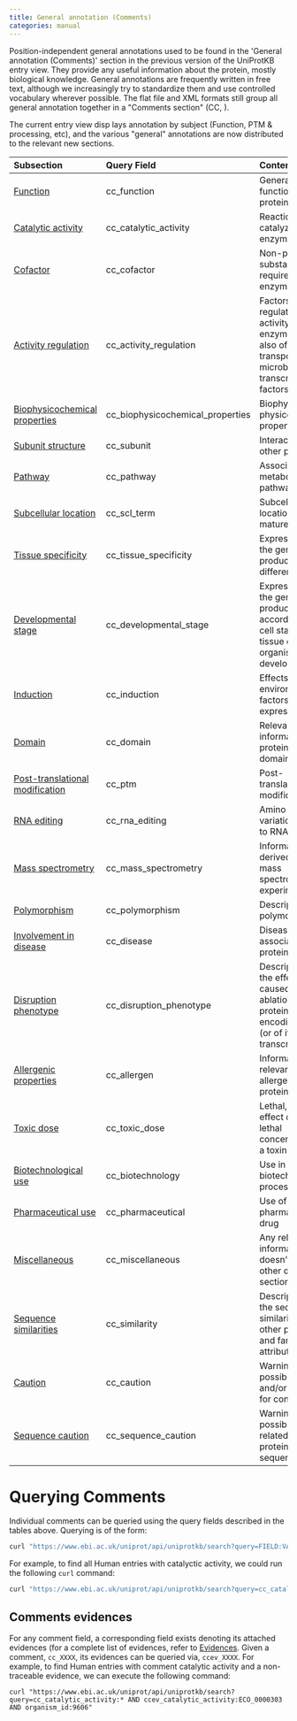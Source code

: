 ```yaml
---
title: General annotation (Comments)
categories: manual
---
```


Position-independent general annotations used to be found in the 'General annotation (Comments)' section in the previous version of the UniProtKB entry view. They provide any useful information about the protein, mostly biological knowledge. General annotations are frequently written in free text, although we increasingly try to standardize them and use controlled vocabulary wherever possible. The flat file and XML formats still group all general annotation together in a "Comments section" (CC, ).

The current entry view disp lays annotation by subject (Function, PTM & processing, etc), and the various "general" annotations are now distributed to the relevant new sections.

Subsection | Query Field | Content
:--------- | :---------- | :----- 
[Function](https://www.uniprot.org/help/function)|cc\_function|General function(s) of a protein
[Catalytic activity](https://www.uniprot.org/help/catalytic\_activity)|cc\_catalytic\_activity|Reaction(s) catalyzed by an enzyme
[Cofactor](https://www.uniprot.org/help/cofactor)|cc\_cofactor|Non-protein substance required for enzyme activity
[Activity regulation](https://www.uniprot.org/help/activity\_regulation)|cc\_activity\_regulation|Factors that regulate the activity of enzymes, but also of transporters and microbial transcription factors
[Biophysicochemical properties](https://www.uniprot.org/help/biophysicochemical\_properties)|cc\_biophysicochemical\_properties|Biophysical and physicochemical properties
[Subunit structure](https://www.uniprot.org/help/subunit\_structure)|cc\_subunit|Interaction with other protein(s)
[Pathway](https://www.uniprot.org/help/pathway)|cc\_pathway|Associated metabolic pathways
[Subcellular location](https://www.uniprot.org/help/subcellular\_location)|cc\_scl\_term|Subcellular location of the mature protein
[Tissue specificity](https://www.uniprot.org/help/tissue\_specificity)|cc\_tissue\_specificity|Expression of the gene product in different tissues
[Developmental stage](https://www.uniprot.org/help/developmental\_stage)|cc\_developmental\_stage|Expression of the gene product according to the cell stage and/or tissue or organism development
[Induction](https://www.uniprot.org/help/induction)|cc\_induction|Effects of environmental factors on gene expression
[Domain](https://www.uniprot.org/help/domain\_cc)|cc\_domain|Relevant information on protein domain(s)
[Post-translational modification](https://www.uniprot.org/help/post-translational\_modification)|cc\_ptm|Post-translational modifications
[RNA editing](https://www.uniprot.org/help/rna\_editing)|cc\_rna\_editing|Amino acid variation(s) due to RNA editing
[Mass spectrometry](https://www.uniprot.org/help/mass\_spectrometry)|cc\_mass\_spectrometry|Information derived from mass spectrometry experiments
[Polymorphism](https://www.uniprot.org/help/polymorphism)|cc\_polymorphism|Description of polymorphism(s)
[Involvement in disease](https://www.uniprot.org/help/involvement\_in\_disease)|cc\_disease|Disease(s) associated with protein defect(s)
[Disruption phenotype](https://www.uniprot.org/help/disruption\_phenotype)|cc\_disruption\_phenotype|Description of the effects caused by ablation of a protein-encoding gene (or of its transcript(s))
[Allergenic properties](https://www.uniprot.org/help/allergenic\_properties)|cc\_allergen|Information relevant to allergenic proteins
[Toxic dose](https://www.uniprot.org/help/toxic\_dose)|cc\_toxic\_dose|Lethal, paralytic, effect dose or lethal concentration of a toxin
[Biotechnological use](https://www.uniprot.org/help/biotechnological\_use)|cc\_biotechnology|Use in a biotechnological process
[Pharmaceutical use](https://www.uniprot.org/help/pharmaceutical\_use)|cc\_pharmaceutical|Use of as a pharmaceutical drug
[Miscellaneous](https://www.uniprot.org/help/miscellaneous)|cc\_miscellaneous|Any relevant information that doesn’t fit in any other defined sections
[Sequence similarities](https://www.uniprot.org/help/sequence\_similarities)|cc\_similarity|Description of the sequence similaritie(s) with other proteins and family attribution
[Caution](https://www.uniprot.org/help/caution)|cc\_caution|Warning about possible errors and/or grounds for confusion
[Sequence caution](https://www.uniprot.org/help/sequence\_caution)|cc\_sequence\_caution|Warning about possible errors related to the protein sequence

# Querying Comments

Individual comments can be queried using the query fields described in the tables above. Querying is of the form:

```bash
curl "https://www.ebi.ac.uk/uniprot/api/uniprotkb/search?query=FIELD:VALUE"
```

For example, to find all Human entries with catalyctic activity, we could run the following `curl` command:

```bash
curl "https://www.ebi.ac.uk/uniprot/api/uniprotkb/search?query=cc_catalytic_activity:* AND organism_id:9606"
```


## Comments evidences
For any comment field, a corresponding field exists denoting its attached evidences (for a complete list of evidences, refer to [Evidences](https://www.uniprot.org/help/evidences). Given a comment, `cc_XXXX`, its evidences can be queried via, `ccev_XXXX`. For example, to find Human entries with comment catalytic activity and a non-traceable evidence, we can execute the following command:
```
curl "https://www.ebi.ac.uk/uniprot/api/uniprotkb/search?query=cc_catalytic_activity:* AND ccev_catalytic_activity:ECO_0000303 AND organism_id:9606"
```
        
